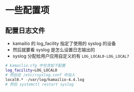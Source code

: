# 一些配置项

## 配置日志文件

- kamailio 的 log_facility 指定了使用的 syslog 的设备
- 然后就要看 syslog 是怎么设置日志输出的
- syslog 分配给用户应用自定义的有 `LOG_LOCAL0-LOG_LOCAL7`

```sh
# kamailio.cfg 中包含如下配置
log_facility=LOG_LOCAL0
# 然后在 /etc/rsyslog.conf 中加入
local0.* -/var/log/kamailio-4.4.log
# 然后 systemctl restart syslog
```
